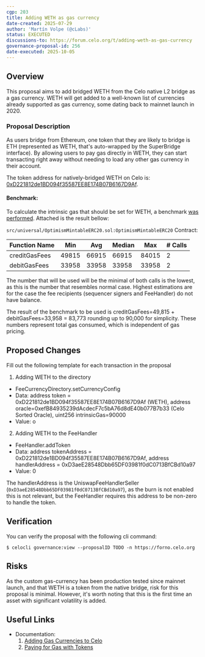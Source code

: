 ```yaml
---
cgp: 203
title: Adding WETH as gas currency
date-created: 2025-07-29
author: 'Martín Volpe (@cLabs)'
status: EXECUTED
discussions-to: https://forum.celo.org/t/adding-weth-as-gas-currency
governance-proposal-id: 256
date-executed: 2025-10-05
---
```

 
## Overview

This proposal aims to add bridged WETH from the Celo native L2 bridge as a gas currency. WETH will get added to a well-known list of currencies already supported as gas currency, some dating back to mainnet launch in 2020.
 
### Proposal Description

As users bridge from Ethereum, one token that they are likely to bridge is ETH (represented as WETH, that's auto-wrapped by the SuperBridge interface). By allowing users to pay gas directly in WETH, they can start transacting right away without needing to load any other gas currency in their account.

The token address for natively-bridged WETH on Celo is: [0xD221812de1BD094f35587EE8E174B07B6167D9Af](https://celoscan.io/token/0xD221812de1BD094f35587EE8E174B07B6167D9Af).

#### Benchmark:

To calculate the intrinsic gas that should be set for WETH, a benchmark [was performed](https://github.com/celo-org/optimism/pull/400/files). Attached is the result bellow:


`src/universal/OptimismMintableERC20.sol:OptimismMintableERC20` Contract:

| Function Name   | Min   | Avg   | Median | Max   | # Calls |
|-----------------|-------|-------|--------|-------|---------|
| creditGasFees   | 49815 | 66915 | 66915  | 84015 | 2       |
| debitGasFees    | 33958 | 33958 | 33958  | 33958 | 2       |

The number that will be used will be the minimal of both calls is the lowest, as this is the number that resembles normal case. Highest estimations are for the case the fee recipients (sequencer signers and FeeHandler) do not have balance.

The result of the benchmark to be used is creditGasFees=49,815 + debitGasFees=33,958 = 83,773 rounding up to 90,000 for simplicity. These numbers represent total gas consumed, which is independent of gas pricing.


## Proposed Changes
 
Fill out the following template for each transaction in the proposal
 
1. Adding WETH to the directory
  - FeeCurrencyDirectory.setCurrencyConfig
  - Data: address token = 0xD221812de1BD094f35587EE8E174B07B6167D9Af (WETH), address oracle=0xefB84935239dAcdecF7c5bA76d8dE40b077B7b33 (Celo Sorted Oracle), uint256 intrinsicGas=90000
  - Value: o
2. Adding WETH to the FeeHandler
  - FeeHandler.addToken
  - Data: address tokenAddress = 0xD221812de1BD094f35587EE8E174B07B6167D9Af, address handlerAddress = 0xD3aeE28548Dbb65DF03981f0dC0713BfCBd10a97
  - Value: 0

The handlerAddress is the UniswapFeeHandlerSeller (`0xD3aeE28548Dbb65DF03981f0dC0713BfCBd10a97`), as the burn is not enabled this is not relevant, but the FeeHandler requires this address to be non-zero to handle the token.
 
## Verification
 
You can verify the proposal with the following cli command:

`$ celocli governance:view --proposalID TODO -n https://forno.celo.org`
 
## Risks
 
As the custom gas-currency has been production tested since mainnet launch, and that WETH is a token from the native bridge, risk for this proposal is minimal. However, it's worth noting that this is the first time an asset with significant volatility is added.
 
## Useful Links
* Documentation:
  1. [Adding Gas Currencies to Celo](https://docs.celo.org/learn/add-gas-currency)
  2. [Paying for Gas with Tokens](https://docs.celo.org/what-is-celo/about-celo-l1/protocol/transaction/erc20-transaction-fees)
